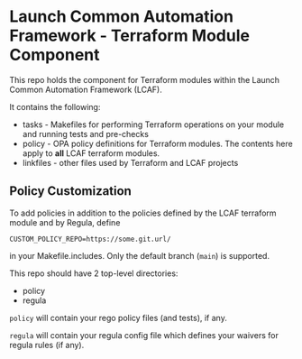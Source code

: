 # Launch Common Automation Framework - Terraform Module Component

This repo holds the component for Terraform modules within the Launch Common Automation Framework (LCAF).

It contains the following:

* tasks - Makefiles for performing Terraform operations on your module and running tests and pre-checks
* policy - OPA policy definitions for Terraform modules.  The contents here apply to **all** LCAF terraform modules.
* linkfiles - other files used by Terraform and LCAF projects

## Policy Customization

To add policies in addition to the policies defined by the LCAF terraform module and by Regula, define

```CUSTOM_POLICY_REPO=https://some.git.url/```

in your Makefile.includes.  Only the default branch (`main`) is supported.

This repo should have 2 top-level directories:

* policy
* regula

`policy` will contain your rego policy files (and tests), if any.

`regula` will contain your regula config file which defines your waivers for regula rules (if any).
